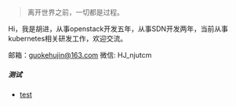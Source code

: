 > 离开世界之前，一切都是过程。

Hi，我是胡进，从事openstack开发五年，从事SDN开发两年，当前从事kubernetes相关研发工作，欢迎交流。

邮箱：guokehujin@163.com
微信: HJ_njutcm

##### 测试

- [test](http://2017.jsconf.cn/)